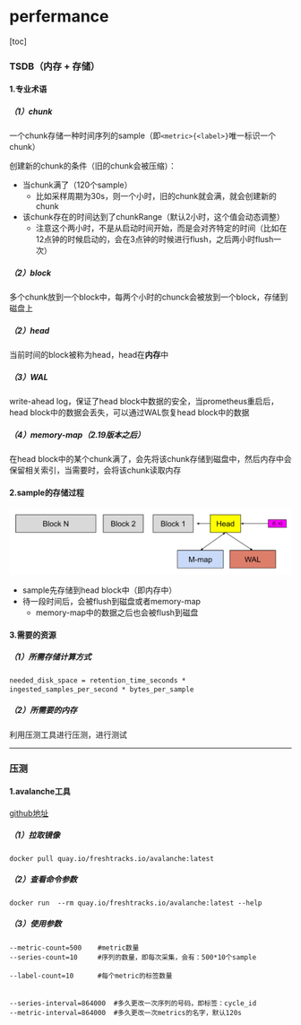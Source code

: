 # perfermance

[toc]

### TSDB（内存 + 存储）

#### 1.专业术语

##### （1）chunk
一个chunk存储一种时间序列的sample（即`<metric>{<label>}`唯一标识一个chunk）

创建新的chunk的条件（旧的chunk会被压缩）：
* 当chunk满了（120个sample）
  * 比如采样周期为30s，则一个小时，旧的chunk就会满，就会创建新的chunk
* 该chunk存在的时间达到了chunkRange（默认2小时，这个值会动态调整）
  * 注意这个两小时，不是从启动时间开始，而是会对齐特定的时间（比如在12点钟的时候启动的，会在3点钟的时候进行flush，之后两小时flush一次）

##### （2）block
多个chunk放到一个block中，每两个小时的chunck会被放到一个block，存储到磁盘上

##### （2）head
当前时间的block被称为head，head在**内存**中

##### （3）WAL
write-ahead log，保证了head block中数据的安全，当prometheus重启后，head block中的数据会丢失，可以通过WAL恢复head block中的数据

##### （4）memory-map（2.19版本之后）
在head block中的某个chunk满了，会先将该chunk存储到磁盘中，然后内存中会保留相关索引，当需要时，会将该chunk读取内存

#### 2.sample的存储过程
![](./imgs/performance_01.png)

* sample先存储到head block中（即内存中）
* 待一段时间后，会被flush到磁盘或者memory-map
  * memory-map中的数据之后也会被flush到磁盘

#### 3.需要的资源

##### （1）所需存储计算方式
```shell
needed_disk_space = retention_time_seconds * ingested_samples_per_second * bytes_per_sample
```

##### （2）所需要的内存
利用压测工具进行压测，进行测试

***

### 压测

#### 1.avalanche工具
[github地址](https://github.com/open-fresh/avalanche)

##### （1）拉取镜像
```shell
docker pull quay.io/freshtracks.io/avalanche:latest
```

##### （2）查看命令参数
```shell
docker run  --rm quay.io/freshtracks.io/avalanche:latest --help
```

##### （3）使用参数
```shell
--metric-count=500    #metric数量
--series-count=10     #序列的数量，即每次采集，会有：500*10个sample

--label-count=10      #每个metric的标签数量


--series-interval=864000  #多久更改一次序列的号码，即标签：cycle_id
--metric-interval=864000  #多久更改一次metrics的名字，默认120s
```
